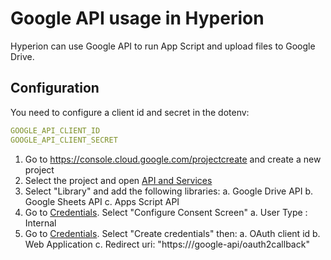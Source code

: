 # Google API usage in Hyperion

Hyperion can use Google API to run App Script and upload files to Google Drive.

## Configuration

You need to configure a client id and secret in the dotenv:

```yml
GOOGLE_API_CLIENT_ID
GOOGLE_API_CLIENT_SECRET
```

1. Go to https://console.cloud.google.com/projectcreate and create a new project
2. Select the project and open [API and Services](https://console.cloud.google.com/apis/dashboard)
3. Select "Library" and add the following libraries:
   a. Google Drive API
   b. Google Sheets API
   c. Apps Script API
4. Go to [Credentials](https://console.cloud.google.com/apis/credentials). Select "Configure Consent Screen"
   a. User Type : Internal
5. Go to [Credentials](https://console.cloud.google.com/apis/credentials). Select "Create credentials" then:
   a. OAuth client id
   b. Web Application
   c. Redirect uri: "https://<yourdomain>/google-api/oauth2callback"
